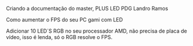 Criando a documentação do master, PLUS LED PDG Landro Ramos

Como aumentar o FPS do seu PC gami com LED

Adicionar 10 LED´S RGB no seu processador AMD, não precisa de 
placa de vídeo, isso é lenda, só o RGB resolve o FPS.
